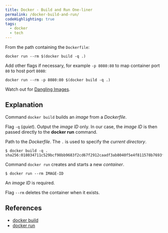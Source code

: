 ```yaml
---
title: Docker - Build and Run One-liner
permalink: /docker-build-and-run/
codeHighlighting: true
tags: 
  - docker
  - tech
---
```

From the path containing the `Dockerfile`:

```shell
docker run --rm $(docker build -q .)
```

Add other flags if necessary, for example `-p 8080:80` to map container port `80` to host port `8080`:

```shell
docker run --rm -p 8080:80 $(docker build -q .)
```

Watch out for [Dangling Images](/docker-dangling-images/).

## Explanation

Command `docker build` builds an *image* from a *Dockerfile*.

Flag `-q` (*quiet*). Output the *image ID* only. In our case, the *image ID* is then passed directly to the **docker run** command.

Path to the *Dockerfile*. The `.` is used to specify the *current directory*. 

```shell
$ docker build -q .
sha256:018034711c529bcf98bb9683f2cd67f2912caadf3ab8040f5e4f811578b7693f
```

Command `docker run` creates and starts a new *container*.

```shell
$ docker run --rm IMAGE-ID
```

An *image ID* is required.

Flag `--rm` deletes the container when it exists.

## References
- [docker build](https://docs.docker.com/engine/reference/commandline/build/)
- [docker run](https://docs.docker.com/engine/reference/commandline/run/)
